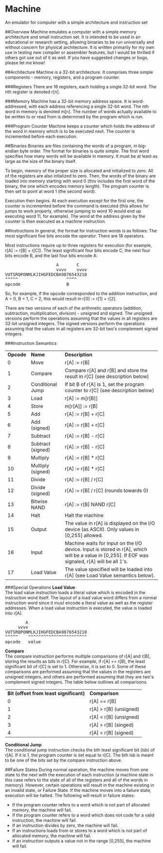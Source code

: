 Machine
=======

An emulator for computer with a simple architecture and instruction set

##Overview
Machine emulates a computer with a simple memory architecture and small instruction set. It is intended to be used in an educational or research setting, allowing binaries to be run universally and without concern for physical architecture. It is written primarily for my own use in testing new compiler or assembler features, but I would be thrilled if others got use out of it as well. If you have suggested changes or bugs, please let me know!

##Architecture
Machine is a 32-bit architecture. It comprises three simple components - memory, registers, and a program counter.

###Registers
There are 16 registers, each holding a single 32-bit word. The nth register is denoted r[n].

###Memory
Machine has a 32-bit memory address space. It is word-addressed, with each address referencing a single 32-bit word. The nth word in memory is denoted m[n]. The number of words actually available to be written to or read from is determined by the program which is run.

###Program Counter
Machine keeps a counter which holds the address of the word in memory which is to be executed next. The counter is incremented before each execution.

##Binaries
Binaries are files containing the words of a program, in big-endian byte order. The format for binaries is quite simple. The first word specifies how many words will be available in memory. It must be at least as large as the size of the binary itself.

To begin, memory of the proper size is allocated and initialized to zero. All of the registers are also intialized to zero. Then, the words of the binary are loaded into memory starting with word 0 (this includes the first word of the binary, the one which encodes memory length). The program counter is then set to point at word 1 (the second word).

Execution then begins. At each execution except for the first one, the counter is incremented before the command is executed (this allows for jumps to work properly, otherwise jumping to word 10 would end up executing word 11, for example). The word at the address given by the counter is then executed as a machine instruction.

##Instructions
In general, the format for instruction words is as follows:
The most significant five bits encode the operator. There are 18 operators.

Most instructions require up to three registers for execution (for example, r[A] := r[B] + r[C]). The least significant four bits encode C, the next four bits encode B, and the last four bits encode A:

<pre>
                    A       C
                    vvvv    vvvv
VUTSRQPONMLKJIHGFEDCBA9876543210
^^^^^                   ^^^^
opcode                  B
</pre>

So, for example, if the opcode corresponded to the addition instruction, and A = 0, B = 1, C = 2, this would result in r[0] := r[1] + r[2].

There are two versions of each of the arithmetic operators (addition, subtraction, multiplication, division) - unsigned and signed. The unsigned versions perform the operations assuming that the values in all registers are 32-bit unsigned integers. The signed versions perform the operations assuming that the values in all registers are 32-bit two's complement signed integers.

###Instruction Semantics

<table>
	<tr>
		<td><b>Opcode</b></td><td><b>Name</b></td><td><b>Description</b></td>
	</tr>
	<tr>
		<td>0</td><td>Move</td><td>r[A] := r[B]</td>
  	</tr>
	<tr>
		<td>1</td><td>Compare</td><td>Compare r[A] and r[B] and store the result in r[C] (see description below)</td>
	</tr>
	<tr>
		<td>2</td><td>Conditional Jump</td><td>If bit B of r[A] is 1, set the program counter to r[C] (see description below)</td>
	</tr>
	<tr>
		<td>3</td><td>Load</td><td>r[A] := m[r[B]]</td>
	</tr>
	<tr>
		<td>4</td><td>Store</td><td>m[r[A]] := r[B]</td>
	</tr>
	<tr>
		<td>5</td><td>Add</td><td>r[A] := r[B] + r[C]</td>
	</tr>
	<tr>
		<td>6</td><td>Add (signed)</td><td>r[A] := r[B] + r[C]</td>
	</tr>
	<tr>
		<td>7</td><td>Subtract</td><td>r[A] := r[B] - r[C]</td>
	</tr>
	<tr>
		<td>8</td><td>Subtract (signed)</td><td>r[A] := r[B] - r[C]</td>
	</tr>
	<tr>
		<td>9</td><td>Multiply</td><td>r[A] := r[B] * r[C]</td>
	</tr>
	<tr>
		<td>10</td><td>Multiply (signed)</td><td>r[A] := r[B] * r[C]</td>
	</tr>
	<tr>
		<td>11</td><td>Divide</td><td>r[A] := r[B] / r[C]</td>
	</tr>
	<tr>
		<td>12</td><td>Divide (signed)</td><td>r[A] := r[B] / r[C] (rounds towards 0)</td>
	</tr>
	<tr>
		<td>13</td><td>Bitwise NAND</td><td>r[A] := r[B] NAND r[C]</td>
	</tr>
	<tr>
		<td>14</td><td>Halt</td><td>Halt the machine</td>
	</tr>
	<tr>
		<td>15</td><td>Output</td><td>The value in r[A] is displayed on the I/O device (as ASCII). Only values in [0,255] allowed.</td>
	</tr>
	<tr>
		<td>16</td><td>Input</td><td>Machine waits for input on the I/O device. Input is stored in r[A], which will be a value in [0,255]. If EOF was signaled, r[A] will be all 1's.</td>
	</tr>
	<tr>
		<td>17</td><td>Load Value</td><td>The value specified will be loaded into r[A] (see Load Value semantics below).</td>
	</tr>
</table>

###Special Operations
<b>Load Value</b><br>
The load value instruction loads a literal value which is encoded in the instruction word itself. The layout of a load value word differs from a normal instruction word since it must encode a literal value as well as the register addresses. When a load value instruction is executed, the value is loaded into r[A].

<pre>
        A
     vvvv
VUTSRQPONMLKJIHGFEDCBA9876543210
^^^^^    ^^^^^^^^^^^^^^^^^^^^^^^
opcode   value
</pre>

<b>Compare</b><br>
The compare instruction performs multiple comparisons of r[A] and r[B], storing the results as bits in r[C]. For example, if r[A] == r[B], the least significant bit of r[C] is set to 1. Otherwise, it is set to 0. Some of these comparisons are performed assuming that the values in the registers are unsigned integers, and others are performed assuming that they are two's complement signed integers. The table below outlines all comparisons.

<table>
	<tr>
		<td><b>Bit (offset from least significant)</b></td><td><b>Comparison</b></td>
  	</tr>
	<tr>
		<td>0</td><td>r[A] == r[B]</td>
	</tr>
	<tr>
		<td>1</td><td>r[A] &gt; r[B] (unsigned)</td>
	</tr>
	<tr>
		<td>2</td><td>r[A] &lt; r[B] (unsigned)</td>
	</tr>
	<tr>
		<td>3</td><td>r[A] &gt; r[B] (singed)</td>
	</tr>
	<tr>
		<td>4</td><td>r[A] &lt; r[B] (signed)</td>
	</tr>
</table>

<b>Conditional Jump</b><br>
The conditional jump instruction checks the bth least significant bit (lsb) of r[A]. If it is 1, the program counter is set equal to r[C]. The bth lsb is meant to be one of the bits set by the compare instruction above.

##Failure States
During normal operation, the machine moves from one state to the next with the execution of each instruction (a machine state in this case refers to the state of all of the registers and all of the words in memory). However, certain operations will result in the machine existing in an invalid state, or Failure State. If the machine moves into a failure state, execution will be halted. The following will result in failure states:
* If the program counter refers to a word which is not part of allocated memory, the machine will fail.
* If the program counter refers to a word which does not code for a valid instruction, the machine will fail.
* If an instruction divides by zero, the machine will fail.
* If an instructions loads from or stores to a word which is not part of allocated memory, the machine will fail.
* If an instruction outputs a value not in the range [0,255], the machine will fail.

